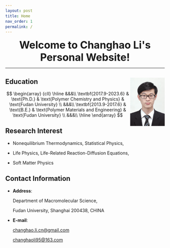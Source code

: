 ```yaml
---
layout: post
title: Home
nav_order: 1
permalink: /
---
```


<center><font size=6><b>Welcome to Changhao Li's Personal Website!</b></font></center>

---

## Education <img align="right" src="/Figures/My Photo.JPG" style="zoom: 20%;" />

$$
\begin{array}
{cll}
\hline
  &&&\\
	\textbf{2017.9-2023.6} & \text{Ph.D.}	& \text{Polymer Chemistry and Physics} & \text{Fudan University} \\
  &&&\\
	\textbf{2013.9-2017.6} & \text{B.E.} &  \text{Polymer Materials and Engineering} &  \text{Fudan University} \\
  &&&\\
\hline
\end{array}
$$

<!--
- **2017.9-2023.6** Ph.D.,   Polymer Chemistry and Physics,      Fudan University 

- **2013.9-2017.6** B.E.,    Polymer Materials and Engineering,  Fudan University
-->
## Research Interest

- Nonequilibrium Thermodynamics, Statistical Physics,

- Life Physics, Life-Related Reaction-Diffusion Equations,

- Soft Matter Physics

## Contact Information

- <b>Address</b>: 

  Department of Macromolecular Science,
  
  Fudan University, Shanghai 200438, CHINA
  
- <b>E-mail</b>: 

  changhao.li.cn@gmail.com
  
  changhaoli95@163.com
                  

